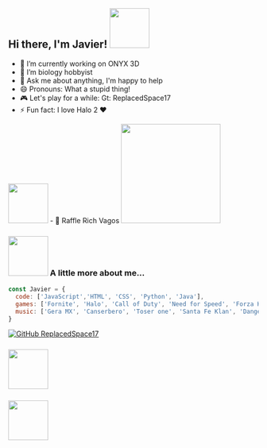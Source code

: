 <h2>  Hi there, I'm Javier! <img src="https://media.giphy.com/media/PAuDiTd7DLwYagLGH3/giphy.gif" width="80"></h2>


- 🔭 I’m currently working on ONYX 3D
- 🌱 I’m biology hobbyist
- 💬 Ask me about anything, I'm happy to help 
- 😄 Pronouns: What a stupid thing!
- 🎮 Let's play for a while: Gt: ReplacedSpace17
- ⚡ Fun fact: I love Halo 2 ❤ 
<img src="https://media.giphy.com/media/XfVclHLZm4hLWqNgBm/giphy.gif" width="80"> 
- 🎵 Raffle Rich Vagos  
<img src="https://encrypted-tbn0.gstatic.com/images?q=tbn:ANd9GcSq0fHCFilaF6Ik8t9lRX_xenMsVegsL-EUiyQXCdRqMGjfR_bJM5OJ0-z8XKtKD6wSXf0&usqp=CAU" width="200">


### <img src="https://media.giphy.com/media/12J5TZCmhpM5mE/giphy.gif" width="80"> A little more about me...  

```javascript
const Javier = {
  code: ['JavaScript','HTML', 'CSS', 'Python', 'Java'], 
  games: ['Fornite', 'Halo', 'Call of Duty', 'Need for Speed', 'Forza Horizon', 'Overwatch', 'Minecraft'],
  music: ['Gera MX', 'Canserbero', 'Toser one', 'Santa Fe Klan', 'Danger', 'Chojin', 'Samantha Barrón']
}
```
[![GitHub ReplacedSpace17](https://img.shields.io/github/followers/ReplacedSpace17?label=follow&style=social)](https://github.com/ReplacedSpace17)

### <img src="https://media.giphy.com/media/gJ2eADoYgXYVR9xRCY/giphy.gif" width="80"> 
### <img src="https://media.giphy.com/media/M1K6rrHS4ZIKtWG8t8/giphy.gif" width="80"> 


